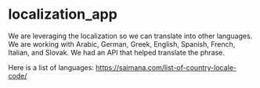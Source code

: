 # localization_app

We are leveraging the localization so we can translate into other languages. We are working with Arabic, German, Greek, English, Spanish, French, Italian, and Slovak. We had an API that helped translate the phrase. 

Here is a list of languages:
https://saimana.com/list-of-country-locale-code/
